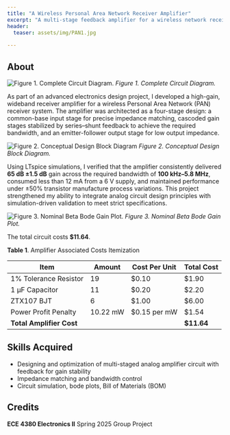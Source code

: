 ```yaml
---
title: "A Wireless Personal Area Network Receiver Amplifier"
excerpt: "A multi-stage feedback amplifier for a wireless network receiver with 65 dB gain and 100 kHz–5.8 MHz bandwidth"
header:
  teaser: assets/img/PAN1.jpg
   
---
```


## About
![Figure 1. Complete Circuit Diagram.](/portfolio_website/assets/img/PAN3.jpg)
*Figure 1. Complete Circuit Diagram.*

As part of an advanced electronics design project, I developed a high-gain, wideband receiver amplifier for a wireless Personal Area Network (PAN) receiver system. The amplifier was architected as a four-stage design: a common-base input stage for precise impedance matching, cascoded gain stages stabilized by series–shunt feedback to achieve the required bandwidth, and an emitter-follower output stage for low output impedance. 

![Figure 2. Conceptual Design Block Diagram](/portfolio_website/assets/img/PAN1.jpg)
*Figure 2. Conceptual Design Block Diagram.*

Using LTspice simulations, I verified that the amplifier consistently delivered **65 dB ±1.5 dB** gain across the required bandwidth of **100 kHz–5.8 MHz**, consumed less than 12 mA from a 6 V supply, and maintained performance under ±50% transistor manufacture process variations. This project strengthened my ability to integrate analog circuit design principles with simulation-driven validation to meet strict specifications.

![Figure 3. Nominal Beta Bode Gain Plot.](/portfolio_website/assets/img/PAN2.jpg)
*Figure 3. Nominal Beta Bode Gain Plot.*

The total circuit costs **$11.64**.

**Table 1**. Amplifier Associated Costs Itemization

| Item                  | Amount   | Cost Per Unit     | Total Cost |
|-----------------------|----------|------------------|------------|
| 1% Tolerance Resistor | 19       | $0.10            | $1.90      |
| 1 μF Capacitor        | 11       | $0.20            | $2.20      |
| ZTX107 BJT            | 6        | $1.00            | $6.00      |
| Power Profit Penalty  | 10.22 mW | $0.15 per mW     | $1.54      |
| **Total Amplifier Cost** |          |                  | **$11.64** |


## Skills Acquired
* Designing and optimization of multi-staged analog amplifier circuit with feedback for gain stability
* Impedance matching and bandwidth control
* Circuit simulation, bode plots, Bill of Materials (BOM)

## Credits
**ECE 4380 Electronics II** Spring 2025 Group Project
